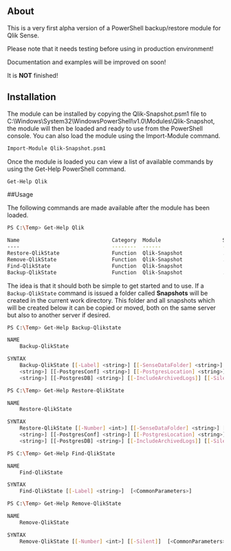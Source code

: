 ## About

This is a very first alpha version of a PowerShell backup/restore module for Qlik Sense.

Please note that it needs testing before using in production environment!

Documentation and examples will be improved on soon!

It is **NOT** finished!

## Installation
The module can be installed by copying the Qlik-Snapshot.psm1 file to C:\Windows\System32\WindowsPowerShell\v1.0\Modules\Qlik-Snapshot\, the module will then be loaded and ready to use from the PowerShell console. You can also load the module using the Import-Module command.
```sh
Import-Module Qlik-Snapshot.psm1
```
Once the module is loaded you can view a list of available commands by using the Get-Help PowerShell command.
```sh
Get-Help Qlik
```

##Usage

The following commands are made available after the module has been loaded.

```sh
PS C:\Temp> Get-Help Qlik

Name                              Category  Module                    Synopsis
----                              --------  ------                    --------
Restore-QlikState                 Function  Qlik-Snapshot             ...
Remove-QlikState                  Function  Qlik-Snapshot             ...
Find-QlikState                    Function  Qlik-Snapshot             ...
Backup-QlikState                  Function  Qlik-Snapshot             ...
```

The idea is that it should both be simple to get started and to use. If a ```Backup-QlikState``` command is issued a folder called **Snapshots** will be created in the current work directory. This folder and all snapshots which will be created below it can be copied or moved, both on the same server but also to another server if desired.

```sh
PS C:\Temp> Get-Help Backup-Qlikstate

NAME
    Backup-QlikState

SYNTAX
    Backup-QlikState [[-Label] <string>] [[-SenseDataFolder] <string>] [[-CertExportPWD] <string>] [[-PostgresBin]
    <string>] [[-PostgresConf] <string>] [[-PostgresLocation] <string>] [[-PostgresAccount] <string>] [[-PostgresPort]
    <string>] [[-PostgresDB] <string>] [[-IncludeArchivedLogs]] [[-Silent]]  [<CommonParameters>]
```

```sh
PS C:\Temp> Get-Help Restore-QlikState

NAME
    Restore-QlikState

SYNTAX
    Restore-QlikState [[-Number] <int>] [[-SenseDataFolder] <string>] [[-CertExportPWD] <string>] [[-PostgresBin]
    <string>] [[-PostgresConf] <string>] [[-PostgresLocation] <string>] [[-PostgresAccount] <string>] [[-PostgresPort]
    <string>] [[-PostgresDB] <string>] [[-IncludeArchivedLogs]] [[-Silent]]  [<CommonParameters>]
```

```sh
PS C:\Temp> Get-Help Find-QlikState

NAME
    Find-QlikState

SYNTAX
    Find-QlikState [[-Label] <string>]  [<CommonParameters>]
```

```sh
PS C:\Temp> Get-Help Remove-QlikState

NAME
    Remove-QlikState

SYNTAX
    Remove-QlikState [[-Number] <int>] [[-Silent]]  [<CommonParameters>]
```
